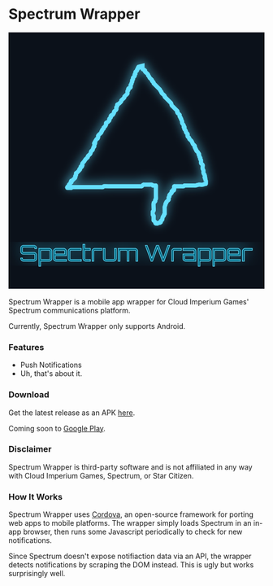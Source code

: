# Spectrum Wrapper

![Spectrum Wrapper logo](res/logo-titled.png)

Spectrum Wrapper is a mobile app wrapper for Cloud Imperium Games' Spectrum communications platform.

Currently, Spectrum Wrapper only supports Android.

### Features

* Push Notifications
* Uh, that's about it.

### Download

Get the latest release as an APK [here](https://github.com/hunternet93/SpectrumWrapper/releases/latest).

Coming soon to [Google Play](https://play.google.com).

### Disclaimer

Spectrum Wrapper is third-party software and is not affiliated in any way with Cloud Imperium Games, Spectrum, or Star Citizen.

### How It Works

Spectrum Wrapper uses [Cordova](https://cordova.apache.org/), an open-source framework for porting web apps to mobile platforms. The wrapper simply loads Spectrum in an in-app browser, then runs some Javascript periodically to check for new notifications.

Since Spectrum doesn't expose notifiaction data via an API, the wrapper detects notifications by scraping the DOM instead. This is ugly but works surprisingly well.
